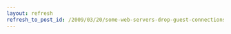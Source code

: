 ```yaml
---
layout: refresh
refresh_to_post_id: /2009/03/20/some-web-servers-drop-guest-connections-e-g-twitter
---
```

